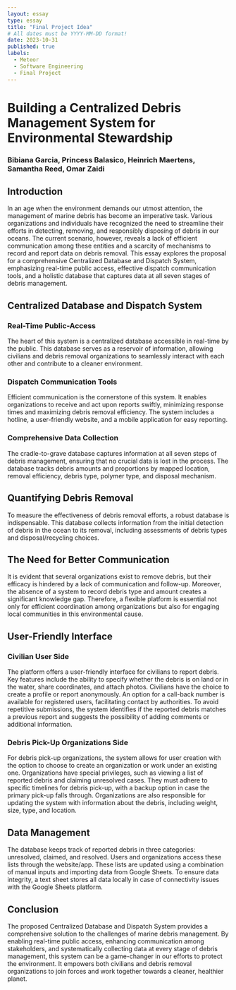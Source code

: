 ```yaml
---
layout: essay
type: essay
title: "Final Project Idea"
# All dates must be YYYY-MM-DD format!
date: 2023-10-31
published: true
labels:
  - Meteor
  - Software Engineering
  - Final Project
---
```


# Building a Centralized Debris Management System for Environmental Stewardship
### Bibiana Garcia, Princess Balasico, Heinrich Maertens, Samantha Reed, Omar Zaidi
## Introduction

In an age when the environment demands our utmost attention, the management of marine debris has become an imperative task. Various organizations and individuals have recognized the need to streamline their efforts in detecting, removing, and responsibly disposing of debris in our oceans. The current scenario, however, reveals a lack of efficient communication among these entities and a scarcity of mechanisms to record and report data on debris removal. This essay explores the proposal for a comprehensive Centralized Database and Dispatch System, emphasizing real-time public access, effective dispatch communication tools, and a holistic database that captures data at all seven stages of debris management.

## Centralized Database and Dispatch System

### Real-Time Public-Access

The heart of this system is a centralized database accessible in real-time by the public. This database serves as a reservoir of information, allowing civilians and debris removal organizations to seamlessly interact with each other and contribute to a cleaner environment.

### Dispatch Communication Tools

Efficient communication is the cornerstone of this system. It enables organizations to receive and act upon reports swiftly, minimizing response times and maximizing debris removal efficiency. The system includes a hotline, a user-friendly website, and a mobile application for easy reporting.

### Comprehensive Data Collection

The cradle-to-grave database captures information at all seven steps of debris management, ensuring that no crucial data is lost in the process. The database tracks debris amounts and proportions by mapped location, removal efficiency, debris type, polymer type, and disposal mechanism.

## Quantifying Debris Removal

To measure the effectiveness of debris removal efforts, a robust database is indispensable. This database collects information from the initial detection of debris in the ocean to its removal, including assessments of debris types and disposal/recycling choices.

## The Need for Better Communication

It is evident that several organizations exist to remove debris, but their efficacy is hindered by a lack of communication and follow-up. Moreover, the absence of a system to record debris type and amount creates a significant knowledge gap. Therefore, a flexible platform is essential not only for efficient coordination among organizations but also for engaging local communities in this environmental cause.

## User-Friendly Interface

### Civilian User Side

The platform offers a user-friendly interface for civilians to report debris. Key features include the ability to specify whether the debris is on land or in the water, share coordinates, and attach photos. Civilians have the choice to create a profile or report anonymously. An option for a call-back number is available for registered users, facilitating contact by authorities. To avoid repetitive submissions, the system identifies if the reported debris matches a previous report and suggests the possibility of adding comments or additional information.

### Debris Pick-Up Organizations Side

For debris pick-up organizations, the system allows for user creation with the option to choose to create an organization or work under an existing one. Organizations have special privileges, such as viewing a list of reported debris and claiming unresolved cases. They must adhere to specific timelines for debris pick-up, with a backup option in case the primary pick-up falls through. Organizations are also responsible for updating the system with information about the debris, including weight, size, type, and location.

## Data Management

The database keeps track of reported debris in three categories: unresolved, claimed, and resolved. Users and organizations access these lists through the website/app. These lists are updated using a combination of manual inputs and importing data from Google Sheets. To ensure data integrity, a text sheet stores all data locally in case of connectivity issues with the Google Sheets platform.

## Conclusion

The proposed Centralized Database and Dispatch System provides a comprehensive solution to the challenges of marine debris management. By enabling real-time public access, enhancing communication among stakeholders, and systematically collecting data at every stage of debris management, this system can be a game-changer in our efforts to protect the environment. It empowers both civilians and debris removal organizations to join forces and work together towards a cleaner, healthier planet.
